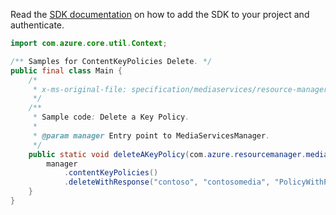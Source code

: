 Read the [SDK documentation](https://github.com/Azure/azure-sdk-for-java/blob/azure-resourcemanager-mediaservices_2.0.0/sdk/mediaservices/azure-resourcemanager-mediaservices/README.md) on how to add the SDK to your project and authenticate.

```java
import com.azure.core.util.Context;

/** Samples for ContentKeyPolicies Delete. */
public final class Main {
    /*
     * x-ms-original-file: specification/mediaservices/resource-manager/Microsoft.Media/stable/2021-11-01/examples/content-key-policies-delete.json
     */
    /**
     * Sample code: Delete a Key Policy.
     *
     * @param manager Entry point to MediaServicesManager.
     */
    public static void deleteAKeyPolicy(com.azure.resourcemanager.mediaservices.MediaServicesManager manager) {
        manager
            .contentKeyPolicies()
            .deleteWithResponse("contoso", "contosomedia", "PolicyWithPlayReadyOptionAndOpenRestriction", Context.NONE);
    }
}
```
